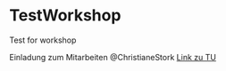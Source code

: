 # TestWorkshop
Test for workshop

Einladung zum Mitarbeiten @ChristianeStork [Link zu TU](tuwien.ac.at)
